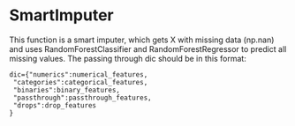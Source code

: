 # SmartImputer
This function is a smart imputer, which gets X with missing data (np.nan) and uses RandomForestClassifier and RandomForestRegressor to predict all missing values.
    The passing through dic should be in this format:
    
    dic={"numerics":numerical_features,
     "categories":categorical_features,
     "binaries":binary_features,
     "passthrough":passthrough_features,
     "drops":drop_features
    }

